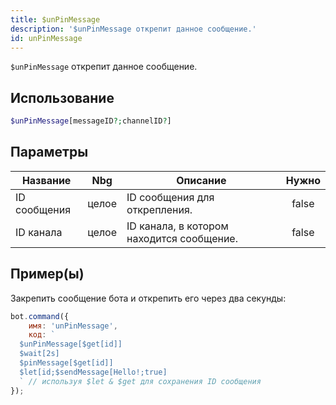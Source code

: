 ```yaml
---
title: $unPinMessage
description: '$unPinMessage открепит данное сообщение.'
id: unPinMessage
---
```


`$unPinMessage` открепит данное сообщение.

## Использование

```php
$unPinMessage[messageID?;channelID?]
```

## Параметры

| Название     | Nbg   | Описание                                  | Нужно |
| ------------ | ----- | ----------------------------------------- |:-----:|
| ID сообщения | целое | ID сообщения для открепления.             | false |
| ID канала    | целое | ID канала, в котором находится сообщение. | false |

## Пример(ы)

Закрепить сообщение бота и открепить его через два секунды:

```javascript
bot.command({
    имя: 'unPinMessage',
    код: `
  $unPinMessage[$get[id]]
  $wait[2s]
  $pinMessage[$get[id]]
  $let[id;$sendMessage[Hello!;true]
  ` // используя $let & $get для сохранения ID сообщения
});
```